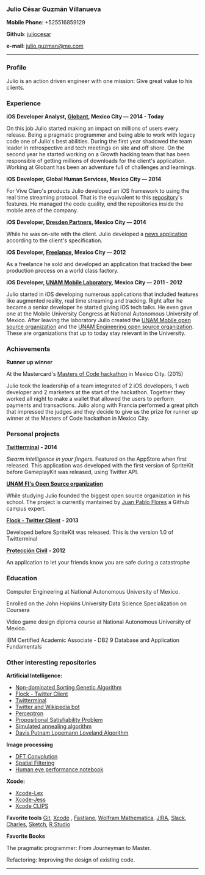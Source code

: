 ### Julio César Guzmán Villanueva

**Mobile Phone**: +525516859129

**Github**: [juiiocesar](http://github.com/juiiocesar)

**e-mail**: julio.guzman@me.com

****

### Profile
Julio is an action driven engineer with one mission: Give great value to his clients.

### Experience
**iOS Developer Analyst, [Globant](https://www.globant.com/), Mexico City — 2014 - Today**

On this job Julio started making an impact on millions of users every release. Being a pragmatic programmer and being able to work with legacy code one of Julio's best abilities. During the first year shadowed the team leader in retrospective and tech meetings on site and off shore. On the second year he started working on a Growth hacking team that has been responsible of getting millions of downloads for the client's application. Working at Globant has been an adventure full of challenges and learnings.

**iOS Developer, Global Human Services, Mexico City — 2014**

For Vive Claro's products Julio developed an iOS framework to using the real time streaming protocol. That is the equivalent to this [repository](https://github.com/durfu/DFURTSPPlayer)'s features. He managed the code quality, end the repositories inside the mobile area of the company.

**iOS Developer, [Dresden Partners](http://www.dresdenpartners.com), Mexico City — 2014**

While he was on-site with the client. Julio developed a [news application](https://itunes.apple.com/us/app/cimm/id844331719?mt=8) according to the client's specification.

**iOS Developer, [Freelance](http://julio.work), Mexico City — 2012**

As a freelance he sold and developed an application that tracked the beer production process on a world class factory.

**iOS Developer, [UNAM Mobile Laboratory](http://mobile.unam.mx), Mexico City — 2011 - 2012**

Julio started in iOS developing numerous applications that included features like augmented reality, real time streaming and tracking. Right after he became a senior developer he started giving iOS tech talks. He even gave one at the Mobile University Congress at National Autonomous University of Mexico. After leaving the laboratory Julio created the [UNAM Mobile open source organization](https://github.com/UNAMMobile) and the [UNAM Engineering open source organization](https://github.com/unamfi). These are organizations that up to today stay relevant in the University.

### Achievements
**Runner up winner**

At the Mastercard's [Masters of Code hackathon](http://mastersofcode.com) in Mexico City. (2015)

Julio took the leadership of a team integrated of 2 iOS developers, 1 web developer and 2 marketers at the start of the hackathon. Together they worked all night to make a wallet that allowed the users to perform payments and transactions. Julio along with Francia performed a great pitch that impressed the judges and they decide to give us the prize for runner up winner at the Masters of Code hackathon in Mexico City. 

### Personal projects
[**Twitterminal**](https://itunes.apple.com/us/app/twitterminal/id788443372?mt=8) **- 2014**

_Swarm intelligence in your fingers._ Featured on the AppStore when first released. This application was developed with the first version of SpriteKit before GameplayKit was released, using Twitter API.

[**UNAM FI's Open Source organization**](https://github.com/unamfi)

While studying Julio founded the biggest open source organization in his school. The project is currently mantained by [Juan Pablo Flores](https://github.com/juanpflores/) a Github campus expert.    

[**Flock - Twitter Client**](https://itunes.apple.com/us/app/flock-twitter-client/id544536195?mt=8) **- 2013**

Developed before SpriteKit was released. This is the version 1.0 of Twitterminal

[**Protección Civil**](https://itunes.apple.com/us/app/proteccion-civil/id548931594?mt=8) **- 2012**

An application to let your friends know you are safe during a catastrophe

### Education
Computer Engineering at National Autonomous University of Mexico.

Enrolled on the John Hopkins University Data Science Specialization on Coursera

Video game design diploma course at National Autonomous University of Mexico.

IBM Certified Academic Associate - DB2 9 Database and Application Fundamentals

### Other interesting repositories
**Artificial Intelligence:**
- [Non-dominated Sorting Genetic Algorithm](https://github.com/unamfi/NSGA-II)
- [Flock - Twitter Client](https://itunes.apple.com/us/app/flock-twitter-client/id544536195?mt=8)
- [Twitterminal](https://itunes.apple.com/us/app/twitterminal/id788443372?mt=8)
- [Twitter and Wikipedia bot](https://github.com/unamfi/Twitter-and-Wikipedia-bot)
- [Perceptron](https://github.com/unamfi/Perceptron)
- [Propositional Satisfiability Problem](https://github.com/unamfi/SAT)
- [Simulated annealing algorithm](https://github.com/unamfi/SA)
- [Davis Putnam Logemann Loveland Algorithm](https://github.com/unamfi/DPLL)

**Image processing**
- [DFT Convolution](https://github.com/unamfi/DFT-Convolution)
- [Spatial Filtering](https://github.com/unamfi/Spatial-Filtering)
- [Human eye performance notebook](https://github.com/unamfi/Human-eye-performance)

**Xcode:**
- [Xcode-Lex](https://github.com/unamfi/Xcode-Lex)
- [Xcode-Jess](https://github.com/unamfi/Xcode-Jess)
- [Xcode CLIPS](https://github.com/unamfi/Xcode-CLIPS)

**Favorite tools**
[Git](https://git-scm.com/), [Xcode](https://developer.apple.com/xcode/) , [Fastlane](http://fastlane.tools), [Wolfram Mathematica](https://www.wolfram.com/mathematica/), [JIRA](https://www.atlassian.com/software/jira), [Slack](https://slack.com), [Charles](https://www.charlesproxy.com), [Sketch](https://www.sketchapp.com), [R Studio](https://www.rstudio.com)

**Favorite Books**

The pragmatic programmer: From Journeyman to Master. 

Refactoring: Improving the design of existing code.



****
